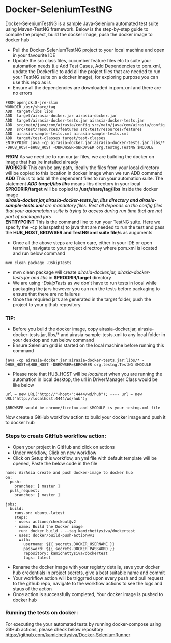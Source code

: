 # Docker-SeleniumTestNG
Docker-SeleniumTestNG is a sample Java-Selenium automated test suite using Maven-TestNG framework. Below is the step-by-step guide to compile the project, build the docker image, push the docker image to docker hub

- Pull the Docker-SeleniumTestNG project to your local machine and open in your favourite IDE
- Update the src class files, cucumber feature files etc to suite your automation needs (i.e Add Test Cases, Add Dependencies to pom.xml, update the Dockerfile to add all the project files that are needed to run your TestNG suite on a docker image), for exploring purpose you can use this repo as is
- Ensure all the dependencies are downloaded in pom.xml and there are no errors

```
FROM openjdk:8-jre-slim
WORKDIR /usr/share/tag
ADD  target/libs libs
ADD  target/airasia-docker.jar airasia-docker.jar
ADD  target/airasia-docker-tests.jar airasia-docker-tests.jar
ADD  src/main/java/com/airasia/config src/main/java/com/airasia/config
ADD  src/test/resources/features src/test/resources/features
ADD  airasia-sample-tests.xml airasia-sample-tests.xml
ADD  target/test-classes target/test-classes
ENTRYPOINT java -cp airasia-docker.jar:airasia-docker-tests.jar:libs/* -DHUB_HOST=$HUB_HOST -DBROWSER=$BROWSER org.testng.TestNG $MODULE
```

**FROM** As we need jre to run our jar files, we are building the docker on image that has jre installed already</br>
**WORKDIR** This can be any path, Ideally the files from your local directory will be copied to this location in docker image when we run ADD command</br>
**ADD** This is to add all the dependent files to run your automation suite. The statement __*ADD  target/libs libs*__ means libs directory in your local **$PRODRIR/target** will be copied to **/usr/share/tag/libs** inside the docker image </br>
__*airasia-docker.jar,airasia-docker-tests.jar, libs directory and airasia-sample-tests.xml*__ *are mandatory files. Rest all depends on the config files that your automataion suite is trying to access during run time that are not part of packaged jars*</br>
**ENTRYPOINT** This is the command line to run your TestNG suite. Here we specify the -cp (classpaths) to java that are needed to run the test and pass the **HUB_HOST, BROWSER and TestNG xml suite file/s** as auguments</br> 
- Once all the above steps are taken care, either in your IDE or open terminal, navigate to your project directroy where pom.xml is located and run below command </br>

````
mvn clean package -DskipTests
````
- mvn clean package will create *airasia-docker.jar, airasia-docker-tests.jar and libs* in **$PRODRIR/target** directory
- We are using *-DskipTests* as we don't have to run tests in local while packaging the jars however you can run the tests before packaging to ensure that there are no failures 
- Once the required jars are generated in the target folder, push the project to your github repository

### TIP:
- Before you build the docker image, copy airasia-docker.jar, airasia-docker-tests.jar, libs/* and airasia-sample-tests.xml to any local folder in your desktop and run below command </br>
- Ensure Selenium grid is started on the local machine before running this command

````
java -cp airasia-docker.jar:airasia-docker-tests.jar:libs/* -DHUB_HOST=$HUB_HOST -DBROWSER=$BROWSER org.testng.TestNG $MODULE
````
- Please note that HUB_HOST will be *localhost* when you are running the automation in local desktop, the url in DriverManager Class would be like below 

````
url = new URL("http://"+host+":4444/wd/hub"); ---- url = new URL("http://localhost:4444/wd/hub");

$BROWSER would be chrome/firefox and $MODULE is your testng.xml file
````

Now create a GitHub workflow action to build your docker image and push it to docker hub

### Steps to create GitHub workflow action:
- Open your project in GitHub and click on actions
- Under workflow, Click on new workflow
- Click on Setup this workflow, an yml file with default template will be opened, Paste the below code in the file

````
name: AirAsia create and push docker-image to docker hub
on:
  push:
    branches: [ master ]
  pull_request:
    branches: [ master ]

jobs:
  build:
    runs-on: ubuntu-latest
    steps:
    - uses: actions/checkout@v2
    - name: Build the Docker image
      run: docker build . --tag kamichettysiva/dockertest
    - uses: docker/build-push-action@v1
      with:
        username: ${{ secrets.DOCKER_USERNAME }}
        password: ${{ secrets.DOCKER_PASSWORD }}
        repository: kamichettysiva/dockertest
        tags: latest  
````
- Rename the docker image with your registry details, save your docker hub credentials in project secrets, give a best suitable name and commit
- Your workflow action will be triggrred upon every push and pull request to the github repo, navigate to the workflow actions to see the logs and staus of the action
- Once action is successfully completed, Your docker image is pushed to docker hub

### Running the tests on docker:
For executing the your automated tests by running docker-compose using GitHub actions, please check below repository
https://github.com/kamichettysiva/Docker-SeleniumRunner
